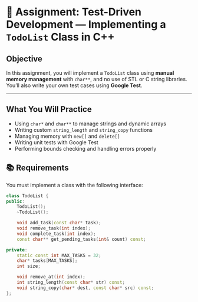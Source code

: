 # 📝 Assignment: Test-Driven Development — Implementing a `TodoList` Class in C++


## Objective

In this assignment, you will implement a `TodoList` class using **manual memory management** with `char**`, and no use of STL or C string libraries. You’ll also write your own test cases using **Google Test**.

---

## What You Will Practice

- Using `char*` and `char**` to manage strings and dynamic arrays
- Writing custom `string_length` and `string_copy` functions
- Managing memory with `new[]` and `delete[]`
- Writing unit tests with Google Test
- Performing bounds checking and handling errors properly

## 📚 Requirements

You must implement a class with the following interface:

```cpp
class TodoList {
public:
    TodoList();
    ~TodoList();

    void add_task(const char* task);
    void remove_task(int index);
    void complete_task(int index);
    const char** get_pending_tasks(int& count) const;

private:
    static const int MAX_TASKS = 32;
    char* tasks[MAX_TASKS];
    int size;

    void remove_at(int index);
    int string_length(const char* str) const;
    void string_copy(char* dest, const char* src) const;
};
```